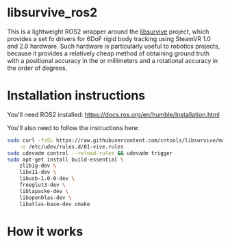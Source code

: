 # libsurvive_ros2

This is a lightweight ROS2 wrapper around the [libsurvive](https://github.com/cntools/libsurvive) project, which provides a set fo drivers for 6DoF rigid body tracking using SteamVR 1.0 and 2.0 hardware. Such hardware is particularly useful to robotics projects, because it provides a relatively cheap method of obtaining ground truth with a positional accuracy in the or millimeters and a rotational accuracy in the order of degrees.

# Installation instructions

You'll need ROS2 installed: https://docs.ros.org/en/humble/Installation.html

You'll also need to follow the instructions here: 

```sh
sudo curl -fsSL https://raw.githubusercontent.com/cntools/libsurvive/master/useful_files/81-vive.rules \
    -o /etc/udev/rules.d/81-vive.rules
sudo udevadm control --reload-rules && udevadm trigger
sudo apt-get install build-essential \
    zlib1g-dev \
    libx11-dev \
    libusb-1.0-0-dev \
    freeglut3-dev \
    liblapacke-dev \
    libopenblas-dev \
    libatlas-base-dev cmake
```

# How it works